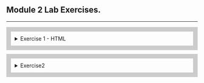 ## Module 2 Lab Exercises.

---
<div style="border: 12px solid #ccc; padding: 10px; margin-bottom: 10px;">
  <details>
    <summary>Exercise 1 - HTML</summary>
    <ul>
      <!-- SECTION I -->
      <details>
        <summary>Template and Live Server</summary>
        <ol style="list-style: decimal;">
          <li>
            Open the src folder in VS code and take a look at the template HTML files.
          </li>
          <li>
            With index.html opened, start the Live Server extension by clicking the Go Live button in the bottom
            right-hand corner of VS Code.
          </li>
          <li>
            This should open http://127.0.0.1:5500/index.html in your browser.
            <ol>
              <li>
                Change the above URL to load the form.html page, and then click the Home link to go back to index.
              </li>
            </ol>
          </li>
        </ol>
        <img alt="Exercise 1 - Template and Live Server" src="/Lab Screenshots/Exercise1/Exercise1-1.gif">
      </details>
      <!-- SECTION II -->
      <details>
        <summary>HTML Elements - Metadata</summary>
        <ol style="list-style-type: decimal;">
          <li>
            Add a title using the HTML title tag.
          </li>
          <li>
            Add metatags using HTML
            <meta> tags for the following 5 items:
            <ul>
              <li>charset</li>
              <li>description</li>
              <li>keywords</li>
              <li>author</li>
              <li>viewport</li>
            </ul>
          </li>
        </ol>
        <img alt="Exercise 1 - HTML Elements - Metadata" src="/Lab Screenshots/Exercise1/Exercise1-2.png">
      </details>
      <!-- SECTION III -->
      <details>
        <summary>HTML Elements- div, span, p, pre, ul, li, ol, article</summary>
        <ol style="list-style-type: decimal;">
          <li>
            Add 3 divs next to each other at the beginning of the body section and put some distinctive content into
            each of the divs.
          </li>
          <li>
            Below the divs, add 3 spans next to each other and put some distinctive content into each span. Observe the
            difference between block and inline elements in the browser.
          </li>
          <li>
            Below, add p and pre tags into your HTML body using the below contents:
            <ul>
              "&lt;p&gt;
              p represents paragraph without preserving spacing
              &lt;/p&gt;
              &lt;pre&gt;
              Text in a pre element
              is displayed in a fixed-width
              font, and it preserves
              both spaces and
              line breaks
              &lt;/pre&gt;"
            </ul>
          </li>
          <li>
            Add an unordered list of 4 items to your page using ul and li tags.
          </li>
          <li>
            Add an ordered list of 3 items to your page using ol and li tags.
          </li>
          <li>
            Add a nested list of 2 items inside the last item of either the unordered or ordered list above.
          </li>
          <li>
            Wrap all the elements you've created so far with an article tag.
          </li>
          <li>
            Add a page headline - add an h1 tag above your article with any content, e.g. "My HTML learning journey".
          </li>
          <li>
            Add an article headline - add an h2 tag within the article tag with any content, e.g.
            "Learning elements - div, span, p, pre, ul, li, ol, article". Consider the difference between the page headline and article headline.
          </li>
        </ol>
        <img alt="Exercise 1 - HTML Elements - Metadata" src="/Lab Screenshots/Exercise1/Exercise1-2.png">
      </details>
      <!-- SECTION IV -->
    </ul>
  </details>
</div>


<div style="border: 12px solid #ccc; padding: 10px; margin-bottom: 10px;">
  <details>
    <summary>Exercise2</summary>

    I. Create a JSON object variable for a book. The book should have a title, description, author, and number of pages.
    * ![Screenshot of Exercise6-1](/Lab%20Screenshots/Exercise6/Exercise6-1.png)

  </details>
</div>
